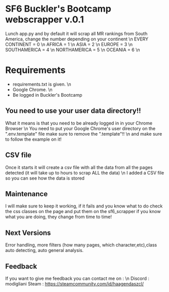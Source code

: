 # SF6 Buckler's Bootcamp webscrapper v.0.1
Lunch app.py and by default it will scrap all MR rankings from South America, change the number depending on your continent \n
EVERY CONTINENT = 0 \n
AFRICA = 1 \n
ASIA = 2 \n
EUROPE = 3 \n
SOUTHAMERICA = 4 \n
NORTHAMERICA = 5 \n
OCEANIA = 6 \n

# Requirements
- requirements.txt is given. \n
- Google Chrome. \n
- Be logged in Buckler's Bootcamp

## You need to use your user data directory!!
What it means is that you need to be already logged in in your Chrome Browser \n
You need to put your Google Chrome's user directory  on the ".env.template" file make sure to remove the ".template"!! \n
and make sure to follow the example on it!

## CSV file
Once it starts it will create a csv file with all the data from all the pages detected (it will take up to hours to scrap ALL the data) \n
I added a CSV file so you can see how the data is stored

## Maintenance
I will make sure to keep it working, if it fails and you know what to do check the css classes on the page and put them on the sf6_scrapper if you know what you are doing, they change from time to time!

## Next Versions
Error handling, more filters (how many pages, which character,etc),class auto detecting, auto general analysis.

## Feedback
If you want to give me feedback you can contact me on : \n
Discord : modigliani
Steam : https://steamcommunity.com/id/haagendaszcl/

